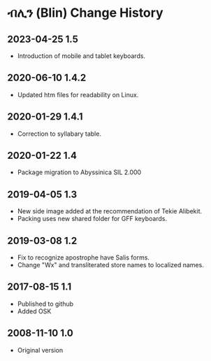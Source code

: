 # ብሊን (Blin) Change History

## 2023-04-25 1.5
* Introduction of mobile and tablet keyboards.

## 2020-06-10 1.4.2
* Updated htm files for readability on Linux.

## 2020-01-29 1.4.1
* Correction to syllabary table.

## 2020-01-22 1.4
* Package migration to Abyssinica SIL 2.000

## 2019-04-05 1.3
 * New side image added at the recommendation of Tekie Alibekit.
 * Packing uses new shared folder for GFF keyboards.
 
## 2019-03-08 1.2
* Fix to recognize apostrophe have Salis forms.
* Change "Wx" and transliterated store names to localized names.

## 2017-08-15 1.1
* Published to github
* Added OSK

## 2008-11-10 1.0
* Original version
